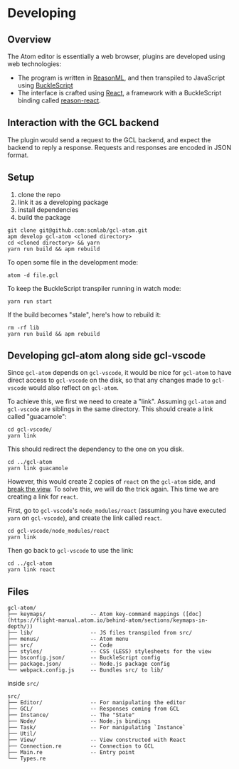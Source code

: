 # Developing

## Overview

The Atom editor is essentially a web browser, plugins are developed using
web technologies:

* The program is written in [ReasonML](https://reasonml.github.io/), and then transpiled to JavaScript using [BuckleScript](https://bucklescript.github.io/en/)
* The interface is crafted using [React](https://reactjs.org/), a framework with a BuckleScript binding called [reason-react](https://reasonml.github.io/reason-react/).

## Interaction with the GCL backend

The plugin would send a request to the GCL backend, and expect the backend to
reply a response.
Requests and responses are encoded in JSON format.

## Setup

1. clone the repo
2. link it as a developing package
3. install dependencies
4. build the package

```
git clone git@github.com:scmlab/gcl-atom.git
apm develop gcl-atom <cloned directory>
cd <cloned directory> && yarn
yarn run build && apm rebuild
```

To open some file in the development mode:

```
atom -d file.gcl
```

To keep the BuckleScript transpiler running in watch mode:

```
yarn run start
```

If the build becomes "stale", here's how to rebuild it:

```
rm -rf lib
yarn run build && apm rebuild
```

## Developing gcl-atom along side gcl-vscode

Since `gcl-atom` depends on `gcl-vscode`, it would be nice for `gcl-atom` to have direct access to `gcl-vscode` on the disk, so that any changes made to `gcl-vscode` would also reflect on `gcl-atom`.

To achieve this, we first we need to create a "link". 
Assuming `gcl-atom` and `gcl-vscode` are siblings in the same directory.
This should create a link called "guacamole":

```
cd gcl-vscode/
yarn link
```

This should redirect the dependency to the one on you disk.

```
cd ../gcl-atom
yarn link guacamole
```

However, this would create 2 copies of `react` on the `gcl-atom` side, and [break the view](https://reactjs.org/warnings/invalid-hook-call-warning.html). To solve this, we will do the trick again. This time we are creating a link for `react`.

First, go to `gcl-vscode`'s `node_modules/react` (assuming you have executed `yarn` on `gcl-vscode`), and create the link called `react`.

```
cd gcl-vscode/node_modules/react
yarn link
```

Then go back to `gcl-vscode` to use the link:

```
cd ../gcl-atom
yarn link react
```

## Files

```
gcl-atom/
├── keymaps/              -- Atom key-command mappings ([doc](https://flight-manual.atom.io/behind-atom/sections/keymaps-in-depth/))
├── lib/                  -- JS files transpiled from src/
├── menus/                -- Atom menu
├── src/                  -- Code
├── styles/               -- CSS (LESS) stylesheets for the view
├── bsconfig.json/        -- BuckleScript config
├── package.json/         -- Node.js package config
└── webpack.config.js     -- Bundles src/ to lib/              
```

inside `src/`

```
src/
├── Editor/               -- For manipulating the editor
├── GCL/                  -- Responses coming from GCL
├── Instance/             -- The "State"
├── Node/                 -- Node.js bindings
├── Task/                 -- For manipulating `Instance`
├── Util/                 
├── View/                 -- View constructed with React
├── Connection.re         -- Connection to GCL
├── Main.re               -- Entry point
└── Types.re              
```
